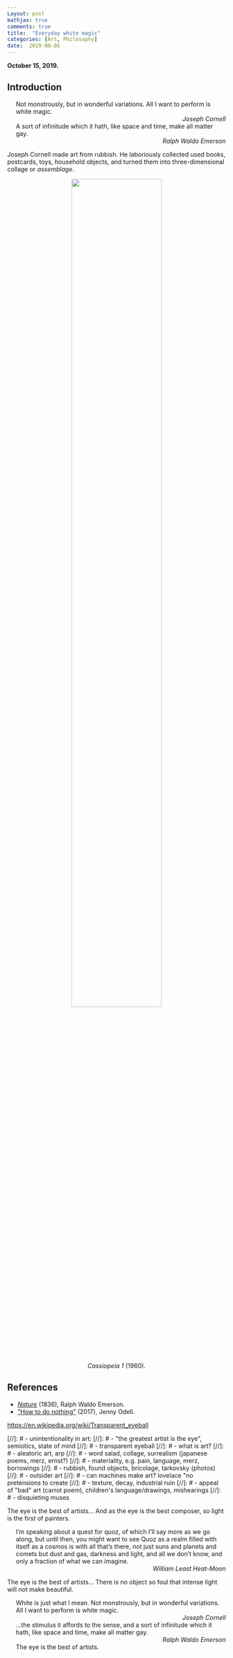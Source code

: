 ```yaml
---
Layout: post
mathjax: true
comments: true
title:  "Everyday white magic"
categories: [Art, Philosophy]
date:  2019-08-05
---
```


**October 15, 2019.**

## Introduction

<span style="padding-left: 20px; display:block">
Not monstrously, but in wonderful variations. All I want to perform is white magic.
</span>

<div style="text-align: right"><i>Joseph Cornell</i> </div>

<span style="padding-left: 20px; display:block">
A sort of infinitude which it hath, like space and time, make all matter gay.
</span>

<div style="text-align: right"><i> Ralph Waldo Emerson</i> </div>

Joseph Cornell made art from rubbish.
He laboriously collected used books, postcards, toys, household
objects, and turned them into three-dimensional collage or *assemblage*.


<figure>
    <div style="text-align:center"><img src
    ="https://www.ibiblio.org/wm/paint/auth/cornell/cornell.cassiopeia-1r.jpg" width="70%"/>
		    <figcaption><i>Cassiopeia 1</i> (1960).</figcaption>
	</div>
	</figure>

## References

- [*Nature*](https://archive.vcu.edu/english/engweb/transcendentalism/authors/emerson/nature.html)
(1836), Ralph Waldo Emerson.
- ["How to do nothing"](https://medium.com/@the_jennitaur/how-to-do-nothing-57e100f59bbb)
  (2017), Jenny Odell.

https://en.wikipedia.org/wiki/Transparent_eyeball

[//]: # - unintentionality in art:
[//]: #   - "the greatest artist is the eye", semiotics, state of mind
[//]: #   - transparent eyeball
[//]: #   - what is art?
[//]: #   - aleatoric art, arp
[//]: #   - word salad, collage, surrealism (japanese poems, merz, ernst?)
[//]: #   - materiality, e.g. pain, language, merz, borrowings
[//]: #   - rubbish, found objects, bricolage, tarkovsky (photos)
[//]: #   - outsider art
[//]: #   - can machines make art? lovelace "no pretensions to create
[//]: #   - texture, decay, industrial ruin
[//]: #   - appeal of "bad" art (carrot poem), children's language/drawings, mishearings
[//]: # - disquieting muses

The eye is the best of artists... And as the eye is the best composer, so light is the first of painters.

<span style="padding-left: 20px; display:block">
I’m speaking about a quest for quoz, of which I’ll say more as we go
along, but until then, you might want to see Quoz as a realm filled
with itself as a cosmos is with all that’s there, not just suns and
planets and comets but dust and gas, darkness and light, and all we
don’t know, and only a fraction of what we can imagine. 
</span>

<div style="text-align: right"><i>William Least Heat-Moon</i> </div>

The eye is the best of artists...
There is no object so foul that
intense light will not make beautiful. 

<span style="padding-left: 20px; display:block">
White is just what I mean. Not monstrously, but in wonderful
variations. All I want to perform is white magic.
</span>

<div style="text-align: right"><i>Joseph Cornell</i> </div>

<span style="padding-left: 20px; display:block">
...the stimulus it affords to
the sense, and a sort of infinitude which it hath, like space and
time, make all matter gay.
</span>

<div style="text-align: right"><i> Ralph Waldo Emerson</i> </div>

<span style="padding-left: 20px; display:block">
The eye is the best of artists.
</span>
